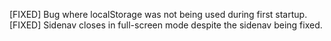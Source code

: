 [FIXED] Bug where localStorage was not being used during first startup.
[FIXED] Sidenav closes in full-screen mode despite the sidenav being fixed.
